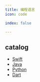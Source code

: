 ```yaml
---
title: 编程语言
icon: code

index: false

---
```


<!-- more -->

## catalog

- [Swift](swift/README.md)
- [Java](java/README.md)
- [Python](python/README.md)
- [Dart](dart/README.md)
